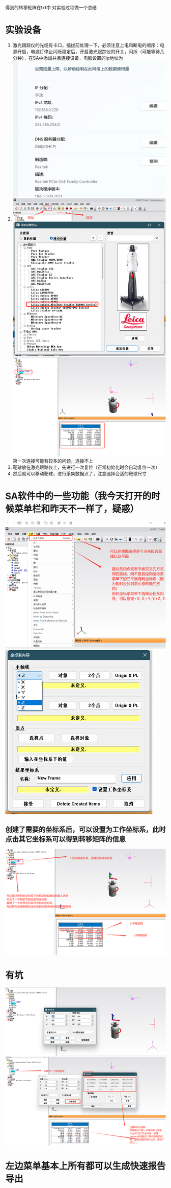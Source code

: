 得到的转移矩阵在txt中
对实验过程做一个总结
# 实验设备
1. 激光跟踪仪的光缆有卡口，插拔前处理一下，必须注意上电和断电的顺序：电源开启，电源灯停止闪烁稳定后，开启激光跟踪仪的开关，闪烁（可能等待几分钟），在SA中添加并且连接设备，电脑设置的ip地址为![img_1.png](img_1.png)
2. ![img_2.png](img_2.png)![img_3.png](img_3.png)
![img.png](img.png)第一次连接可能有较多的问题，连接不上
3. 靶球放在激光跟踪仪上，先进行一次复位（正常初始化时会自动复位一次）
4. 然后就可以移动靶球，进行采集数据点了，注意选择合适的靶球尺寸

# SA软件中的一些功能（我今天打开的时候菜单栏和昨天不一样了，疑惑）
![img_4.png](img_4.png)
![img_5.png](img_5.png)
## 创建了需要的坐标系后，可以设置为工作坐标系，此时点击其它坐标系可以得到转移矩阵的信息
![img_6.png](img_6.png)

# 有坑
![img_7.png](img_7.png)
![img_8.png](img_8.png)


# 左边菜单基本上所有都可以生成快速报告导出